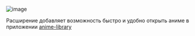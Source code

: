 ![image](https://user-images.githubusercontent.com/44041140/201008913-61743c19-8061-4d9e-a1b1-c06eab653507.png)

Расширение добавляет возможность быстро и удобно открыть аниме в приложении [anime-library](https://github.com/cawa-93/anime-library)

